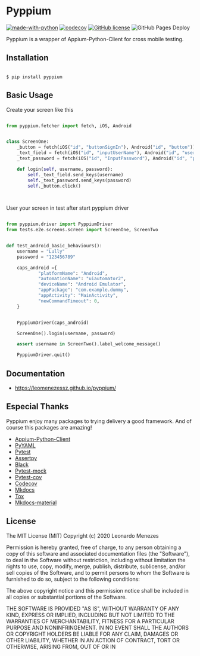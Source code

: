 # Pyppium

[![made-with-python](https://img.shields.io/badge/Made%20with-Python-1f425f.svg)](https://www.python.org/)
[![codecov](https://codecov.io/gh/leomenezessz/pyppium/branch/master/graph/badge.svg)](https://codecov.io/gh/leomenezessz/pyppium)
[![GitHub license](https://img.shields.io/github/license/Naereen/StrapDown.js.svg)](https://github.com/leomenezessz/pyppium/blob/master/LICENSE)
![GitHub Pages Deploy](https://github.com/leomenezessz/pyppium/workflows/GitHub%20Pages%20Deploy%/badge.svg?branch=master)


Pyppium is a wrapper of Appium-Python-Client for cross mobile testing.

## Installation

```

$ pip install pyppium

```

## Basic Usage

Create your screen like this

```python

from pyppium.fetcher import fetch, iOS, Android


class ScreenOne:
    _button = fetch(iOS("id", "buttonSignIn"), Android("id", "button"))
    _text_field = fetch(iOS("id", "inputUserName"), Android("id", "username"))
    _text_password = fetch(iOS("id", "InputPassword"), Android("id", "pass"))

    def login(self, username, password):
        self._text_field.send_keys(username)
        self._text_password.send_keys(password)
        self._button.click()

    
```

User your screen in test after start pyppium driver

```python

from pyppium.driver import PyppiumDriver
from tests.e2e.screens.screen import ScreenOne, ScreenTwo


def test_android_basic_behaviours():
    username = "Lully"
    password = "123456789"

    caps_android ={
            "platformName": "Android",
            "automationName": "uiautomator2",
            "deviceName": "Android Emulator",
            "appPackage": "com.example.dummy",
            "appActivity": "MainActivity",
            "newCommandTimeout": 0,
    }


    PyppiumDriver(caps_android)

    ScreenOne().login(username, password)

    assert username in ScreenTwo().label_welcome_message()

    PyppiumDriver.quit()
```

## Documentation

- https://leomenezessz.github.io/pyppium/

## Especial Thanks
 
 Pyppium enjoy many packages to trying delivery a good framework. And of course this packages are amazing!
 
 - [Appium-Python-Client](https://pypi.org/project/Appium-Python-Client/)
 - [PyYAML](https://pypi.org/project/PyYAML/)
 - [Pytest](https://pypi.org/project/pytest/)
 - [Assertpy](https://pypi.org/project/assertpy/)
 - [Black](https://pypi.org/project/black/)
 - [Pytest-mock](https://pypi.org/project/pytest-mock/)
 - [Pytest-cov](https://pypi.org/project/pytest-cov/)
 - [Codecov](https://pypi.org/project/codecov/)
 - [Mkdocs](https://pypi.org/project/mkdocs/)
 - [Tox](https://pypi.org/project/tox/) 
 - [Mkdocs-material](https://squidfunk.github.io/mkdocs-material/) 

## License

 The MIT License (MIT)
 Copyright (c) 2020 Leonardo Menezes

 Permission is hereby granted, free of charge, to any person obtaining a copy
 of this software and associated documentation files (the "Software"), to deal
 in the Software without restriction, including without limitation the rights
 to use, copy, modify, merge, publish, distribute, sublicense, and/or sell
 copies of the Software, and to permit persons to whom the Software is
 furnished to do so, subject to the following conditions:

 The above copyright notice and this permission notice shall be included in all
 copies or substantial portions of the Software.

 THE SOFTWARE IS PROVIDED "AS IS", WITHOUT WARRANTY OF ANY KIND,
 EXPRESS OR IMPLIED, INCLUDING BUT NOT LIMITED TO THE WARRANTIES OF
 MERCHANTABILITY, FITNESS FOR A PARTICULAR PURPOSE AND NONINFRINGEMENT.
 IN NO EVENT SHALL THE AUTHORS OR COPYRIGHT HOLDERS BE LIABLE FOR ANY CLAIM,
 DAMAGES OR OTHER LIABILITY, WHETHER IN AN ACTION OF CONTRACT, TORT OR
 OTHERWISE, ARISING FROM, OUT OF OR IN  
 
 <br/>








